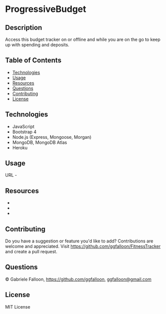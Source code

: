 # ProgressiveBudget

## Description
Access this budget tracker on or offline and while you are on the go to keep up with spending and deposits.

## Table of Contents

* [Technologies](#technologies)
* [Usage](#usage)
* [Resources](#resources)
* [Questions](#questions)
* [Contributing](#contributing)
* [License](#license)

## Technologies
* JavaScript
* Bootstrap 4
* Node.js (Express, Mongoose, Morgan)
* MongoDB, MongoDB Atlas
* Heroku

## Usage

URL - 

## Resources

* 
* 
* 

## Contributing

Do you have a suggestion or feature you'd like to add? 
Contributions are welcome and appreciated. Visit https://github.com/ggfalloon/FitnessTracker and create a pull request.

## Questions

&copy; Gabriele Falloon, https://github.com/ggfalloon, ggfalloon@gmail.com

## License

MIT License
